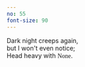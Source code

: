 ```yaml
---
no: 55
font-size: 90
---
```


Dark night creeps again,  
but I won't even notice;  
Head heavy with <span style='font-family: Monaco'>None</span>.

